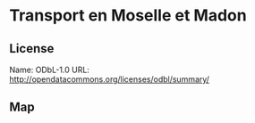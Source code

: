 # Transport en Moselle et Madon

## License

Name: ODbL-1.0
URL: http://opendatacommons.org/licenses/odbl/summary/

## Map

<WorldMap topic="public-transport/rtfs-rt/Transport_en_Moselle_et_Madon/vehicle_positions/#" />
